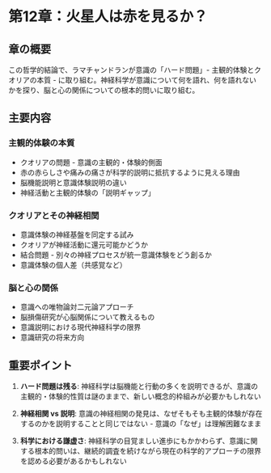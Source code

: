 # 第12章：火星人は赤を見るか？

## 章の概要
この哲学的結論で、ラマチャンドランが意識の「ハード問題」- 主観的体験とクオリアの本質 - に取り組む。神経科学が意識について何を語れ、何を語れないかを探り、脳と心の関係についての根本的問いに取り組む。

## 主要内容

### 主観的体験の本質
- クオリアの問題 - 意識の主観的・体験的側面
- 赤の赤らしさや痛みの痛さが科学的説明に抵抗するように見える理由
- 脳機能説明と意識体験説明の違い
- 神経活動と主観的体験の「説明ギャップ」

### クオリアとその神経相関
- 意識体験の神経基盤を同定する試み
- クオリアが神経活動に還元可能かどうか
- 結合問題 - 別々の神経プロセスが統一意識体験をどう創るか
- 意識体験の個人差（共感覚など）

### 脳と心の関係
- 意識への唯物論対二元論アプローチ
- 脳損傷研究が心脳関係について教えるもの
- 意識説明における現代神経科学の限界
- 意識研究の将来方向

## 重要ポイント

1. **ハード問題は残る**: 神経科学は脳機能と行動の多くを説明できるが、意識の主観的・体験的性質は謎のままで、新しい概念的枠組みが必要かもしれない

2. **神経相関 vs 説明**: 意識の神経相関の発見は、なぜそもそも主観的体験が存在するのかを説明することと同じではない - 意識の「なぜ」は理解困難なまま

3. **科学における謙虚さ**: 神経科学の目覚ましい進歩にもかかわらず、意識に関する根本的問いは、継続的調査を続けながら現在の科学的アプローチの限界を認める必要があるかもしれない